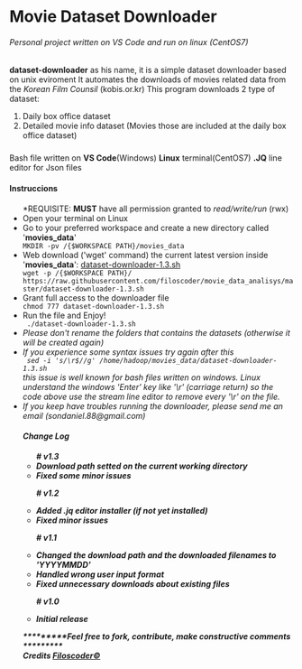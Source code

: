 # Movie Dataset Downloader
<h6>Personal project written on VS Code and run on linux (CentOS7)</h6>

<h2><dataset-downloader></h2>
  <p><b>dataset-downloader</b> as his name, it is a simple dataset downloader based on unix eviroment
  It automates the downloads of movies related data from the <i>Korean Film Counsil</i> (kobis.or.kr)
  This program downloads 2 type of dataset:
  <ol><li> Daily box office dataset </li>
    <li> Detailed movie info dataset (Movies those are included at the daily box office dataset) </li>
  </ol></p>
 
 <h3><Dev enviroment></h3>
  Bash file written on <b>VS Code</b>(Windows)
  <b>Linux</b> terminal(CentOS7)
  <b>.JQ</b> line editor for Json files

<h4>Instruccions</h4>
<ul>
  *REQUISITE: <b>MUST</b> have all permission granted to <i>read/write/run</i> (rwx)
  <li> Open your terminal on Linux </li>
  <li> Go to your preferred workspace and create a new directory called '<b>movies_data</b>'</li>
  <code>MKDIR -pv /{$WORKSPACE PATH}/movies_data</code>
  <li> Web download ('wget' command) the current latest version inside '<b>movies_data</b>': <a href='https://raw.githubusercontent.com/filoscoder/movie_data_analisys/master/dataset-downloader-1.3.sh'>dataset-downloader-1.3.sh</a></li>
  <code>wget -p /{$WORKSPACE PATH}/ https://raw.githubusercontent.com/filoscoder/movie_data_analisys/master/dataset-downloader-1.3.sh </code>
  <li>Grant full access to the downloader file</li>
  <code>chmod 777 dataset-downloader-1.3.sh </code>
  <li>Run the file and Enjoy!</li>
  <code> ./dataset-downloader-1.3.sh </code>
  <br/>
  <li><em>Please don't rename the folders that contains the datasets (otherwise it will be created again)
  <li><em>If you experience some syntax issues try again after this</em></li>
  <code> sed -i 's/\r$//g' /home/hadoop/movies_data/dataset-downloader-1.3.sh</code>
  <br/><i>this issue is well known for bash files written on windows. Linux understand the windows 'Enter' key like '\r' (carriage return) so the code above use the stream line editor to remove every '\r' on the file.</i>
  <br/><li><em>If you keep have troubles running the downloader, please send me an email (sondaniel.88@gmail.com) </em></li>

  
  <h4>Change Log</h4>
<ul>
  <strong><b># v1.3 <b/></strong>
  <li> Download path setted on the current working directory </li>
  <li> Fixed some minor issues </li>
    
  <strong><b># v1.2 <b/></strong>
  <li> Added .jq editor installer (if not yet installed) </li>
  <li> Fixed minor issues </li>
  
  <strong><b># v1.1 <b/></strong>
    <li> Changed the download path and the downloaded filenames to 'YYYYMMDD' </li>
    <li> Handled wrong user input format </li>
    <li> Fixed unnecessary downloads about existing files </li>
  
  <strong># v1.0 <b/></strong>
    <li> Initial release </li>
</ul>

<div>*********Feel free to fork, contribute, make constructive comments *********</div>

<div>Credits <a href="https://github.com/filoscoder/">Filoscoder&copy;</a></div>
